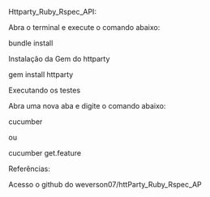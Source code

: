 Httparty_Ruby_Rspec_API:

Abra o terminal e execute o comando abaixo:

bundle install      

Instalação da Gem do httparty

gem install httparty

Executando os testes

Abra uma nova aba e digite o comando abaixo:

cucumber 

ou 

cucumber get.feature

Referências:

Acesso o github do weverson07/httParty_Ruby_Rspec_AP
